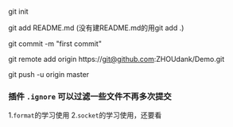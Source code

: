 git init

git add README.md (没有建README.md的用git add .)

git commit -m "first commit"

git remote add origin https://git@github.com:ZHOUdank/Demo.git

git push -u origin master

### 插件 `.ignore` 可以过滤一些文件不再多次提交

1.`format`的学习使用
2.`socket`的学习使用，还要看